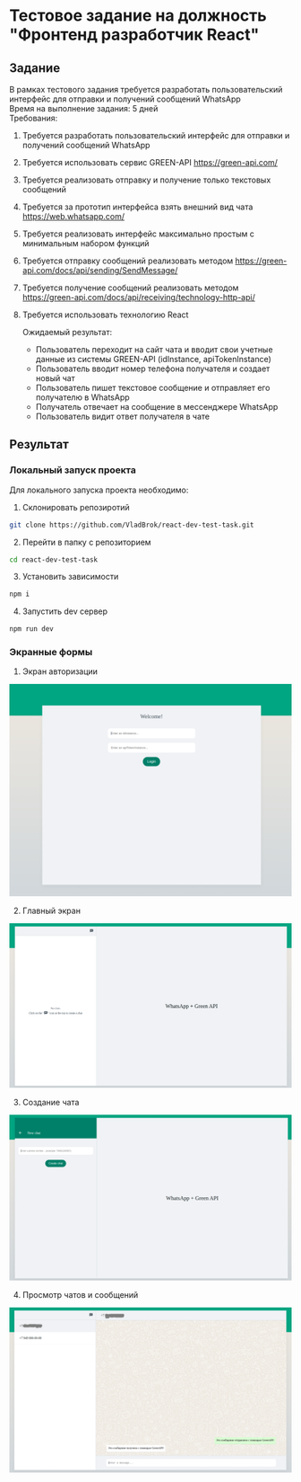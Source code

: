 # Тестовое задание на должность "Фронтенд разработчик React"

## Задание

В рамках тестового задания требуется разработать пользовательский интерфейс для
отправки и получений сообщений WhatsApp  
Время на выполнение задания: 5 дней  
Требования:

1. Требуется разработать пользовательский интерфейс для отправки и получений
   сообщений WhatsApp
2. Требуется использовать сервис GREEN-API https://green-api.com/
3. Требуется реализовать отправку и получение только текстовых сообщений
4. Требуется за прототип интерфейса взять внешний вид чата
   https://web.whatsapp.com/
5. Требуется реализовать интерфейс максимально простым с минимальным набором
   функций

6. Требуется отправку сообщений реализовать методом https://green-api.com/docs/api/sending/SendMessage/

7. Требуется получение сообщений реализовать методом https://green-api.com/docs/api/receiving/technology-http-api/

8. Требуется использовать технологию React

   Ожидаемый результат:

   - Пользователь переходит на сайт чата и вводит свои учетные данные из
     системы GREEN-API (idInstance, apiTokenInstance)
   - Пользователь вводит номер телефона получателя и создает новый чат
   - Пользователь пишет текстовое сообщение и отправляет его получателю в
     WhatsApp
   - Получатель отвечает на сообщение в мессенджере WhatsApp
   - Пользователь видит ответ получателя в чате

## Результат

### Локальный запуск проекта

Для локального запуска проекта необходимо:

1. Склонировать репозиротий

```sh
git clone https://github.com/VladBrok/react-dev-test-task.git
```

2. Перейти в папку с репозиторием

```sh
cd react-dev-test-task
```

3. Установить зависимости

```sh
npm i
```

4. Запустить dev сервер

```sh
npm run dev
```

### Экранные формы

1. Экран авторизации

![auth screen demo](public/demo/auth-screen.png)

2. Главный экран

![main screen demo](public/demo/main-screen.png)

3. Создание чата

![chat creation screen demo](public/demo/chat-creation.png)

4. Просмотр чатов и сообщений

![chats and messages view demo](public/demo/chats-and-messages.png)
